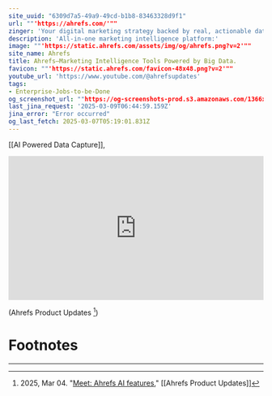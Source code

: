 ```yaml
---
site_uuid: "6309d7a5-49a9-49cd-b1b8-83463328d9f1"
url: ""'https://ahrefs.com/'""
zinger: 'Your digital marketing strategy backed by real, actionable data'
description: 'All-in-one marketing intelligence platform:'
image: ""'https://static.ahrefs.com/assets/img/og/ahrefs.png?v=2'""
site_name: Ahrefs
title: Ahrefs—Marketing Intelligence Tools Powered by Big Data.
favicon: ""'https://static.ahrefs.com/favicon-48x48.png?v=2'""
youtube_url: 'https://www.youtube.com/@ahrefsupdates'
tags:
- Enterprise-Jobs-to-be-Done
og_screenshot_url: ""https://og-screenshots-prod.s3.amazonaws.com/1366x768/80/false/a3ba1a97f24044f294008f01d26b4406d96522df35a0cdaa2fb34803f2e7f83a.jpeg""
last_jina_request: '2025-03-09T06:44:59.159Z'
jina_error: "Error occurred"
og_last_fetch: 2025-03-07T05:19:01.831Z
---
```

[[AI Powered Data Capture]], 

<div class="youtube-container"><iframe 
style="aspect-ratio:16/9;width:100%;height:auto" 
src="https://www.youtube.com/embed/plg3j7xDi-w?controls=0" 
title="YouTube video player" 
frameborder="0" 
allow="accelerometer; clipboard-write; encrypted-media; gyroscope; picture-in-picture; web-share" 
referrerpolicy="strict-origin-when-cross-origin" 
allowfullscreen
></iframe></div>

(Ahrefs Product Updates [^de8bfe])


# Footnotes
***

[^de8bfe]: 2025, Mar 04. "[Meet: Ahrefs AI features](https://youtu.be/plg3j7xDi-w?si=sN0xldH9IKcIzuLl)," [[Ahrefs Product Updates]]
